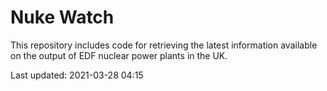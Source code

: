 # Nuke Watch

This repository includes code for retrieving the latest information available on the output of EDF nuclear power plants in the UK.

Last updated: 2021-03-28 04:15